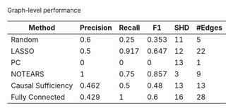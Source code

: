 Graph-level performance

| Method             |   Precision |   Recall |    F1 |   SHD |   #Edges |
|--------------------|-------------|----------|-------|-------|----------|
| Random             |       0.6   |    0.25  | 0.353 |    11 |        5 |
| LASSO              |       0.5   |    0.917 | 0.647 |    12 |       22 |
| PC                 |       0     |    0     | 0     |    13 |        1 |
| NOTEARS            |       1     |    0.75  | 0.857 |     3 |        9 |
| Causal Sufficiency |       0.462 |    0.5   | 0.48  |    13 |       13 |
| Fully Connected    |       0.429 |    1     | 0.6   |    16 |       28 |
